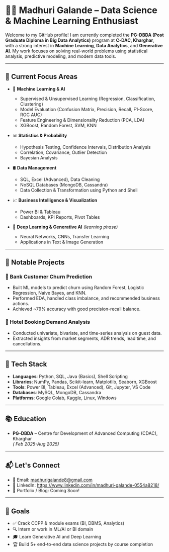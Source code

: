 # 👩‍💻 Madhuri Galande – Data Science & Machine Learning Enthusiast

Welcome to my GitHub profile! I am currently completed the **PG-DBDA (Post Graduate Diploma in Big Data Analytics)** program at **C-DAC, Kharghar**, with a strong interest in **Machine Learning**, **Data Analytics**, and **Generative AI**. My work focuses on solving real-world problems using statistical analysis, predictive modeling, and modern data tools.

---

## 🚀 Current Focus Areas

- 🔢 **Machine Learning & AI**
  - Supervised & Unsupervised Learning (Regression, Classification, Clustering)
  - Model Evaluation (Confusion Matrix, Precision, Recall, F1-Score, ROC AUC)
  - Feature Engineering & Dimensionality Reduction (PCA, LDA)
  - XGBoost, Random Forest, SVM, KNN

- 📊 **Statistics & Probability**
  - Hypothesis Testing, Confidence Intervals, Distribution Analysis
  - Correlation, Covariance, Outlier Detection
  - Bayesian Analysis

- 🛢️ **Data Management**
  - SQL, Excel (Advanced), Data Cleaning
  - NoSQL Databases (MongoDB, Cassandra)
  - Data Collection & Transformation using Python and Shell

- 📈 **Business Intelligence & Visualization**
  - Power BI & Tableau
  - Dashboards, KPI Reports, Pivot Tables

- 🧠 **Deep Learning & Generative AI** *(learning phase)*
  - Neural Networks, CNNs, Transfer Learning
  - Applications in Text & Image Generation

---

## 📂 Notable Projects

### 🏦 Bank Customer Churn Prediction
- Built ML models to predict churn using Random Forest, Logistic Regression, Naive Bayes, and KNN.
- Performed EDA, handled class imbalance, and recommended business actions.
- Achieved ~79% accuracy with good precision-recall balance.

### 🏨 Hotel Booking Demand Analysis
- Conducted univariate, bivariate, and time-series analysis on guest data.
- Extracted insights from market segments, ADR trends, lead time, and cancellations.
  

---

## 🧰 Tech Stack

- **Languages**: Python, SQL, Java (Basics), Shell Scripting
- **Libraries**: NumPy, Pandas, Scikit-learn, Matplotlib, Seaborn, XGBoost
- **Tools**: Power BI, Tableau, Excel (Advanced), Git, Jupyter, VS Code
- **Databases**: MySQL, MongoDB, Cassandra
- **Platforms**: Google Colab, Kaggle, Linux, Windows

---

## 📚 Education

- **PG-DBDA** – Centre for Development of Advanced Computing (CDAC), Kharghar  
  *( Feb 2025-Aug 2025)*  

---

## 📬 Let's Connect

- 📧 Email: madhurigalande8@gmail.com
- 💼 LinkedIn: https://www.linkedin.com/in/madhuri-galande-0554a8218/
- 🧠 Portfolio / Blog: Coming Soon!

---

## 📝 Goals

- ✅ Crack CCPP & module exams (BI, DBMS, Analytics)
- 🔍 Intern or work in ML/AI or BI domain
- 🎓 Learn Generative AI and Deep Learning
- 🏆 Build 5+ end-to-end data science projects by course completion

